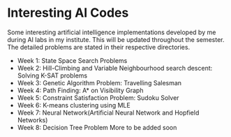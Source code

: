 # Interesting AI Codes
Some interesting artificial intelligence implementations developed by me during AI labs in my institute. This will be updated throughout the semester. The detailed problems are stated in their respective directories.
* Week 1: State Space Search Problems
* Week 2: Hill-Climbing and Variable Neighbourhood search descent: Solving K-SAT problems
* Week 3: Genetic Algorithm Problem: Travelling Salesman
* Week 4: Path Finding: A* on Visibility Graph
* Week 5: Constraint Satisfaction Problem: Sudoku Solver
* Week 6: K-means clustering using MLE
* Week 7: Neural Network(Artificial Neural Network and Hopfield Networks)
* Week 8: Decision Tree Problem
More to be added soon
